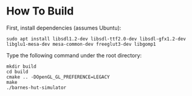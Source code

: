 # How To Build

First, install dependencies (assumes Ubuntu):

```terminal
sudo apt install libsdl1.2-dev libsdl-ttf2.0-dev libsdl-gfx1.2-dev libglu1-mesa-dev mesa-common-dev freeglut3-dev libgomp1
```

Type the following command under the root directory:

```terminal
mkdir build
cd build
cmake .. -DOpenGL_GL_PREFERENCE=LEGACY
make
./barnes-hut-simulator
```